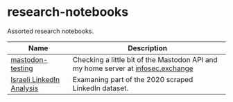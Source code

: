 # research-notebooks

Assorted research notebooks.


| Name | Description |
| --- | --- |
| [mastodon-testing](./mastodon-testing/) | Checking a little bit of the Mastodon API and my home server at [infosec.exchange](https://infosec.exchange) |
| [Israeli LinkedIn Analysis](./2023-07-israel-linkedin-analysis.ipynb) | Examaning part of the 2020 scraped LinkedIn dataset. |